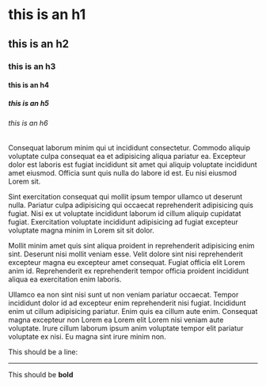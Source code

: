 # this is an h1

## this is an h2

### this is an h3

#### this is an h4

##### this is an h5

###### this is an h6

Consequat laborum minim qui ut incididunt consectetur. Commodo aliquip voluptate culpa consequat ea et adipisicing aliqua pariatur ea. Excepteur dolor est laboris est fugiat incididunt sit amet qui aliquip voluptate incididunt amet eiusmod. Officia sunt quis nulla do labore id est. Eu nisi eiusmod Lorem sit.

Sint exercitation consequat qui mollit ipsum tempor ullamco ut deserunt nulla. Pariatur culpa adipisicing qui occaecat reprehenderit adipisicing quis fugiat. Nisi ex ut voluptate incididunt laborum id cillum aliquip cupidatat fugiat. Exercitation voluptate incididunt adipisicing ad fugiat excepteur voluptate magna minim in Lorem sit sit dolor.

Mollit minim amet quis sint aliqua proident in reprehenderit adipisicing enim sint. Deserunt nisi mollit veniam esse. Velit dolore sint nisi reprehenderit excepteur magna eu excepteur amet consequat. Fugiat officia elit Lorem anim id. Reprehenderit ex reprehenderit tempor officia proident incididunt aliqua ea exercitation enim laboris.

Ullamco ea non sint nisi sunt ut non veniam pariatur occaecat. Tempor incididunt dolor id ad excepteur enim reprehenderit nisi fugiat. Incididunt enim ut cillum adipisicing pariatur. Enim quis ea cillum aute enim. Consequat magna excepteur non Lorem ea Lorem elit Lorem nisi veniam aute voluptate. Irure cillum laborum ipsum anim voluptate tempor elit pariatur voluptate ex nisi. Eu magna sint irure minim non.

This should be a line:

---

This should be **bold**
